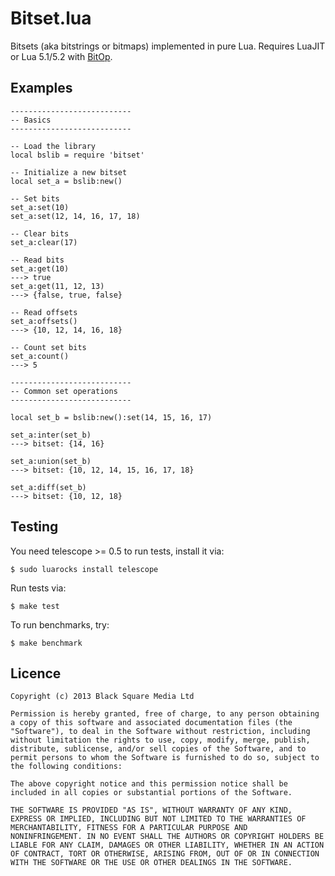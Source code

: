 Bitset.lua
==========

Bitsets (aka bitstrings or bitmaps) implemented in pure Lua.
Requires LuaJIT or Lua 5.1/5.2 with [BitOp](http://bitop.luajit.org/).

Examples
--------

    ---------------------------
    -- Basics
    ---------------------------

    -- Load the library
    local bslib = require 'bitset'

    -- Initialize a new bitset
    local set_a = bslib:new()

    -- Set bits
    set_a:set(10)
    set_a:set(12, 14, 16, 17, 18)

    -- Clear bits
    set_a:clear(17)

    -- Read bits
    set_a:get(10)
    ---> true
    set_a:get(11, 12, 13)
    ---> {false, true, false}

    -- Read offsets
    set_a:offsets()
    ---> {10, 12, 14, 16, 18}

    -- Count set bits
    set_a:count()
    ---> 5

    ---------------------------
    -- Common set operations
    ---------------------------

    local set_b = bslib:new():set(14, 15, 16, 17)

    set_a:inter(set_b)
    ---> bitset: {14, 16}

    set_a:union(set_b)
    ---> bitset: {10, 12, 14, 15, 16, 17, 18}

    set_a:diff(set_b)
    ---> bitset: {10, 12, 18}

Testing
-------

You need telescope >= 0.5 to run tests, install it via:

    $ sudo luarocks install telescope

Run tests via:

    $ make test

To run benchmarks, try:

    $ make benchmark

Licence
-------

    Copyright (c) 2013 Black Square Media Ltd

    Permission is hereby granted, free of charge, to any person obtaining
    a copy of this software and associated documentation files (the
    "Software"), to deal in the Software without restriction, including
    without limitation the rights to use, copy, modify, merge, publish,
    distribute, sublicense, and/or sell copies of the Software, and to
    permit persons to whom the Software is furnished to do so, subject to
    the following conditions:

    The above copyright notice and this permission notice shall be
    included in all copies or substantial portions of the Software.

    THE SOFTWARE IS PROVIDED "AS IS", WITHOUT WARRANTY OF ANY KIND,
    EXPRESS OR IMPLIED, INCLUDING BUT NOT LIMITED TO THE WARRANTIES OF
    MERCHANTABILITY, FITNESS FOR A PARTICULAR PURPOSE AND
    NONINFRINGEMENT. IN NO EVENT SHALL THE AUTHORS OR COPYRIGHT HOLDERS BE
    LIABLE FOR ANY CLAIM, DAMAGES OR OTHER LIABILITY, WHETHER IN AN ACTION
    OF CONTRACT, TORT OR OTHERWISE, ARISING FROM, OUT OF OR IN CONNECTION
    WITH THE SOFTWARE OR THE USE OR OTHER DEALINGS IN THE SOFTWARE.
